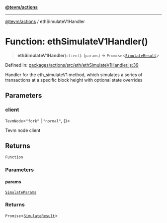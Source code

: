 [**@tevm/actions**](../README.md)

***

[@tevm/actions](../globals.md) / ethSimulateV1Handler

# Function: ethSimulateV1Handler()

> **ethSimulateV1Handler**(`client`): (`params`) => `Promise`\<[`SimulateResult`](../interfaces/SimulateResult.md)\>

Defined in: [packages/actions/src/eth/ethSimulateV1Handler.js:39](https://github.com/evmts/tevm-monorepo/blob/main/packages/actions/src/eth/ethSimulateV1Handler.js#L39)

Handler for the eth_simulateV1 method, which simulates a series of transactions
at a specific block height with optional state overrides

## Parameters

### client

`TevmNode`\<`"fork"` \| `"normal"`, \{\}\>

Tevm node client

## Returns

`Function`

### Parameters

#### params

[`SimulateParams`](../interfaces/SimulateParams.md)

### Returns

`Promise`\<[`SimulateResult`](../interfaces/SimulateResult.md)\>
